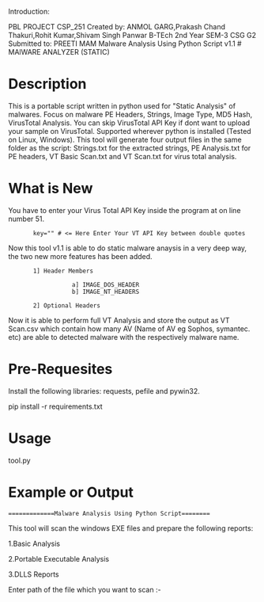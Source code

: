 
Introduction:

PBL PROJECT CSP_251
Created by: ANMOL GARG,Prakash Chand Thakuri,Rohit Kumar,Shivam Singh Panwar
B-TEch 2nd Year SEM-3
CSG
G2
Submitted to: PREETI MAM
Malware Analysis Using Python Script v1.1
                                          # MAlWARE ANALYZER (STATIC)
# Description

This is a portable script written in python used for "Static Analysis" of malwares. Focus on malware PE Headers, Strings, Image Type, MD5 Hash, VirusTotal Analysis. You can skip VirusTotal API Key if dont want to upload your sample on VirusTotal. Supported wherever python is installed (Tested on Linux, Windows). This tool will generate four output files in the same folder as the script: Strings.txt for the extracted strings, PE Analysis.txt for PE headers, VT Basic Scan.txt and VT Scan.txt for virus total analysis.  

# What is New

You have to enter your Virus Total API Key inside the program at on line number 51.

           key="" # <= Here Enter Your VT API Key between double quotes


Now this tool v1.1 is able to do static malware anaysis in a very deep way, the two new more features has been added.

           1] Header Members
           
                      a] IMAGE_DOS_HEADER
                      b] IMAGE_NT_HEADERS
                      
           2] Optional Headers
           
Now it is able to perform full VT Analysis and store the output as VT Scan.csv which contain how many AV (Name of AV eg Sophos, symantec. etc) are able to detected malware with the respectively malware name. 

# Pre-Requesites

Install the following libraries: requests, pefile and pywin32.

pip install -r requirements.txt

# Usage

tool.py

# Example or Output

    =============Malware Analysis Using Python Script========

This tool will scan the windows EXE files and prepare the following reports:

1.Basic Analysis

2.Portable Executable Analysis

3.DLLS Reports

Enter path of the file  which you want to scan :-

